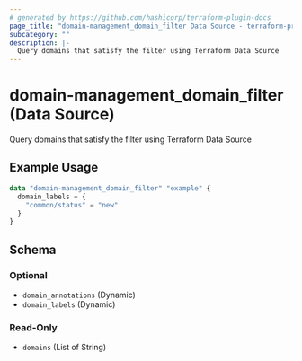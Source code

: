 ```yaml
---
# generated by https://github.com/hashicorp/terraform-plugin-docs
page_title: "domain-management_domain_filter Data Source - terraform-provider-domain-management"
subcategory: ""
description: |-
  Query domains that satisfy the filter using Terraform Data Source
---
```


# domain-management_domain_filter (Data Source)

Query domains that satisfy the filter using Terraform Data Source

## Example Usage

```terraform
data "domain-management_domain_filter" "example" {
  domain_labels = {
    "common/status" = "new"
  }
}
```

<!-- schema generated by tfplugindocs -->
## Schema

### Optional

- `domain_annotations` (Dynamic)
- `domain_labels` (Dynamic)

### Read-Only

- `domains` (List of String)
